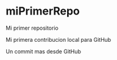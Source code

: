 # miPrimerRepo

Mi primer repositorio

Mi primera contribucion local para GitHub

Un commit mas desde GitHub
